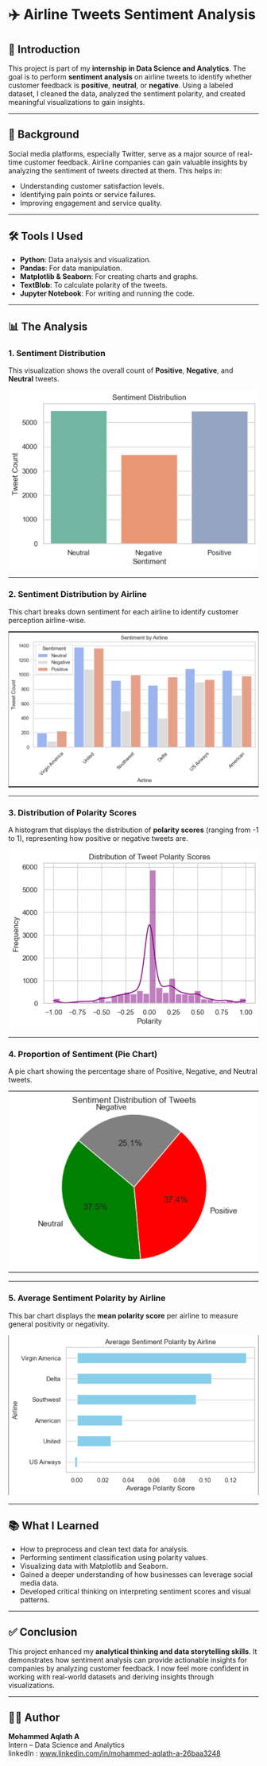 # ✈️ Airline Tweets Sentiment Analysis

## 📌 Introduction

This project is part of my **internship in Data Science and Analytics**. The goal is to perform **sentiment analysis** on airline tweets to identify whether customer feedback is **positive**, **neutral**, or **negative**. Using a labeled dataset, I cleaned the data, analyzed the sentiment polarity, and created meaningful visualizations to gain insights.

---

## 🧠 Background

Social media platforms, especially Twitter, serve as a major source of real-time customer feedback. Airline companies can gain valuable insights by analyzing the sentiment of tweets directed at them. This helps in:

- Understanding customer satisfaction levels.
- Identifying pain points or service failures.
- Improving engagement and service quality.

---

## 🛠 Tools I Used

- **Python**: Data analysis and visualization.
- **Pandas**: For data manipulation.
- **Matplotlib & Seaborn**: For creating charts and graphs.
- **TextBlob**: To calculate polarity of the tweets.
- **Jupyter Notebook**: For writing and running the code.

---

## 📊 The Analysis

### 1. Sentiment Distribution  
This visualization shows the overall count of **Positive**, **Negative**, and **Neutral** tweets.

 

![Sentiment Distribution](assets/sentiment.png)


---

### 2. Sentiment Distribution by Airline  
This chart breaks down sentiment for each airline to identify customer perception airline-wise.

 

![Sentiment by Airline](assets/by_airline.png)


---

### 3. Distribution of Polarity Scores  
A histogram that displays the distribution of **polarity scores** (ranging from -1 to 1), representing how positive or negative tweets are.


![Polarity Distribution](assets/polarity.png)


---

### 4. Proportion of Sentiment (Pie Chart)  
A pie chart showing the percentage share of Positive, Negative, and Neutral tweets.

 

![Sentiment Proportion Pie](assets/proportion.png)


---

### 5. Average Sentiment Polarity by Airline  
This bar chart displays the **mean polarity score** per airline to measure general positivity or negativity.


![Average Sentiment by Airline](assets/avg_polarity.png)


---

## 📚 What I Learned

- How to preprocess and clean text data for analysis.
- Performing sentiment classification using polarity values.
- Visualizing data with Matplotlib and Seaborn.
- Gained a deeper understanding of how businesses can leverage social media data.
- Developed critical thinking on interpreting sentiment scores and visual patterns.

---

## ✅ Conclusion

This project enhanced my **analytical thinking and data storytelling skills**. It demonstrates how sentiment analysis can provide actionable insights for companies by analyzing customer feedback. I now feel more confident in working with real-world datasets and deriving insights through visualizations.

---

## 👨‍💻 Author

**Mohammed Aqlath A**  
Intern – Data Science and Analytics  
linkedIn :  www.linkedin.com/in/mohammed-aqlath-a-26baa3248